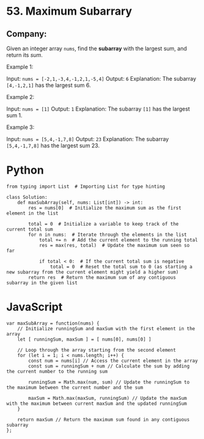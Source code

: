 # 53. Maximum Subarrary
## Company: 

Given an integer array `nums`, find the **subarray** with the largest sum, and return its *sum*.

 

Example 1:

Input: `nums = [-2,1,-3,4,-1,2,1,-5,4]`
Output: `6`
Explanation: The subarray `[4,-1,2,1]` has the largest sum 6.

Example 2:

Input: `nums = [1]`
Output: `1`
Explanation: The subarray `[1]` has the largest sum 1.

Example 3:

Input: `nums = [5,4,-1,7,8]`
Output: `23`
Explanation: The subarray `[5,4,-1,7,8]` has the largest sum 23.

# Python
```
from typing import List  # Importing List for type hinting

class Solution:
    def maxSubArray(self, nums: List[int]) -> int:
        res = nums[0]  # Initialize the maximum sum as the first element in the list

        total = 0  # Initialize a variable to keep track of the current total sum
        for n in nums:  # Iterate through the elements in the list
            total += n  # Add the current element to the running total
            res = max(res, total)  # Update the maximum sum seen so far
            
            if total < 0:  # If the current total sum is negative
                total = 0  # Reset the total sum to 0 (as starting a new subarray from the current element might yield a higher sum)
        return res  # Return the maximum sum of any contiguous subarray in the given list
```

# JavaScript
```
var maxSubArray = function(nums) {
    // Initialize runningSum and maxSum with the first element in the array
    let [ runningSum, maxSum ] = [ nums[0], nums[0] ]
    
    // Loop through the array starting from the second element
    for (let i = 1; i < nums.length; i++) {
        const num = nums[i] // Access the current element in the array
        const sum = runningSum + num // Calculate the sum by adding the current number to the running sum
        
        runningSum = Math.max(num, sum) // Update the runningSum to the maximum between the current number and the sum
        
        maxSum = Math.max(maxSum, runningSum) // Update the maxSum with the maximum between current maxSum and the updated runningSum
    }
    
    return maxSum // Return the maximum sum found in any contiguous subarray
};
```